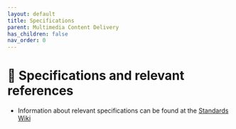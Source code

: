 ```yaml
---
layout: default
title: Specifications
parent: Multimedia Content Delivery
has_children: false
nav_order: 0
---
```

# 📑 Specifications and relevant references
* Information about relevant specifications can be found at the [Standards Wiki](https://github.com/5G-MAG/Standards/wiki/Multimedia-content-delivery:-Relevant-Specifications)
